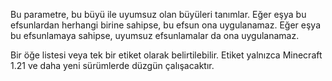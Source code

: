 Bu parametre, bu büyü ile uyumsuz olan büyüleri tanımlar.
Eğer eşya bu efsunlardan herhangi birine sahipse, bu efsun ona uygulanamaz.
Eğer eşya bu efsunlamaya sahipse, uyumsuz efsunlamalar da ona uygulanamaz.

Bir öğe listesi veya tek bir etiket olarak belirtilebilir. Etiket yalnızca Minecraft 1.21 ve daha yeni sürümlerde düzgün çalışacaktır.